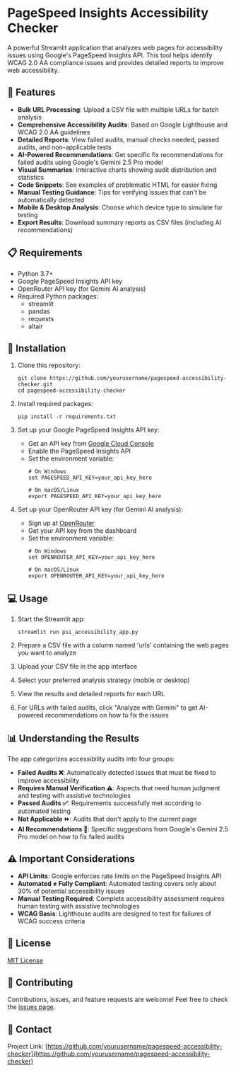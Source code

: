 # PageSpeed Insights Accessibility Checker

A powerful Streamlit application that analyzes web pages for accessibility issues using Google's PageSpeed Insights API. This tool helps identify WCAG 2.0 AA compliance issues and provides detailed reports to improve web accessibility.


## 🌟 Features

- **Bulk URL Processing**: Upload a CSV file with multiple URLs for batch analysis
- **Comprehensive Accessibility Audits**: Based on Google Lighthouse and WCAG 2.0 AA guidelines
- **Detailed Reports**: View failed audits, manual checks needed, passed audits, and non-applicable tests
- **AI-Powered Recommendations**: Get specific fix recommendations for failed audits using Google's Gemini 2.5 Pro model
- **Visual Summaries**: Interactive charts showing audit distribution and statistics
- **Code Snippets**: See examples of problematic HTML for easier fixing
- **Manual Testing Guidance**: Tips for verifying issues that can't be automatically detected
- **Mobile & Desktop Analysis**: Choose which device type to simulate for testing
- **Export Results**: Download summary reports as CSV files (including AI recommendations)

## 📋 Requirements

- Python 3.7+
- Google PageSpeed Insights API key
- OpenRouter API key (for Gemini AI analysis)
- Required Python packages:
  - streamlit
  - pandas
  - requests
  - altair

## 🚀 Installation

1. Clone this repository:
   ```
   git clone https://github.com/yourusername/pagespeed-accessibility-checker.git
   cd pagespeed-accessibility-checker
   ```

2. Install required packages:
   ```
   pip install -r requirements.txt
   ```

3. Set up your Google PageSpeed Insights API key:
   - Get an API key from [Google Cloud Console](https://console.cloud.google.com/)
   - Enable the PageSpeed Insights API
   - Set the environment variable:
     ```
     # On Windows
     set PAGESPEED_API_KEY=your_api_key_here
     
     # On macOS/Linux
     export PAGESPEED_API_KEY=your_api_key_here
     ```

4. Set up your OpenRouter API key (for Gemini AI analysis):
   - Sign up at [OpenRouter](https://openrouter.ai/)
   - Get your API key from the dashboard
   - Set the environment variable:
     ```
     # On Windows
     set OPENROUTER_API_KEY=your_api_key_here
     
     # On macOS/Linux
     export OPENROUTER_API_KEY=your_api_key_here
     ```

## 💻 Usage

1. Start the Streamlit app:
   ```
   streamlit run psi_accessibility_app.py
   ```

2. Prepare a CSV file with a column named 'urls' containing the web pages you want to analyze

3. Upload your CSV file in the app interface

4. Select your preferred analysis strategy (mobile or desktop)

5. View the results and detailed reports for each URL

6. For URLs with failed audits, click "Analyze with Gemini" to get AI-powered recommendations on how to fix the issues

## 📊 Understanding the Results

The app categorizes accessibility audits into four groups:

- **Failed Audits ❌**: Automatically detected issues that must be fixed to improve accessibility
- **Requires Manual Verification ⚠️**: Aspects that need human judgment and testing with assistive technologies
- **Passed Audits ✅**: Requirements successfully met according to automated testing
- **Not Applicable ⏩**: Audits that don't apply to the current page
- **AI Recommendations 🤖**: Specific suggestions from Google's Gemini 2.5 Pro model on how to fix failed audits

## ⚠️ Important Considerations

- **API Limits**: Google enforces rate limits on the PageSpeed Insights API
- **Automated ≠ Fully Compliant**: Automated testing covers only about 30% of potential accessibility issues
- **Manual Testing Required**: Complete accessibility assessment requires human testing with assistive technologies
- **WCAG Basis**: Lighthouse audits are designed to test for failures of WCAG success criteria

## 📝 License

[MIT License](LICENSE)

## 🤝 Contributing

Contributions, issues, and feature requests are welcome! Feel free to check the [issues page](https://github.com/yourusername/pagespeed-accessibility-checker/issues).

## 📧 Contact

Project Link: [https://github.com/yourusername/pagespeed-accessibility-checker](https://github.com/yourusername/pagespeed-accessibility-checker)